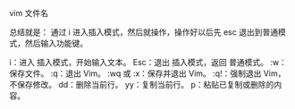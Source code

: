 vim 文件名

总结就是：
通过 i 进入插入模式，然后就操作，操作好以后先 esc 退出到普通模式，然后输入功能键。

i：进入 插入模式，开始输入文本。
Esc：退出 插入模式，返回 普通模式。
:w：保存文件。
:q：退出 Vim。
:wq 或 :x：保存并退出 Vim。
:q!：强制退出 Vim，不保存修改。
dd：删除当前行。
yy：复制当前行。
p：粘贴已复制或删除的内容。